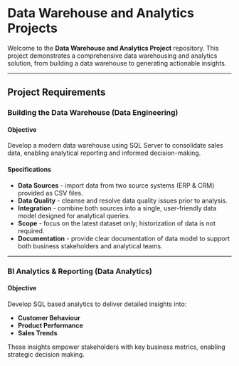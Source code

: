 # Data Warehouse and Analytics Projects

Welcome to the **Data Warehouse and Analytics Project** repository.
This project demonstrates a comprehensive data warehousing and analytics solution, from building a data warehouse to generating actionable insights.

---

## Project Requirements

### Building the Data Warehouse (Data Engineering)

#### Objective
Develop a modern data warehouse using SQL Server to consolidate sales data, enabling analytical reporting and informed decision-making.

#### Specifications
- **Data Sources** - import data from two source systems (ERP & CRM) provided as CSV files.
- **Data Quality** - cleanse and resolve data quality issues prior to analysis.
- **Integration** - combine both sources into a single, user-friendly data model designed for analytical queries.
- **Scope** - focus on the latest dataset only; historization of data is not required.
- **Documentation** - provide clear documentation of data model to support both business stakeholders and analytical teams.

---

### BI Analytics & Reporting (Data Analytics)

#### Objective
Develop SQL based analytics to deliver detailed insights into:
- **Customer Behaviour**
- **Product Performance**
- **Sales Trends**

These insights empower stakeholders with key business metrics, enabling strategic decision making.
